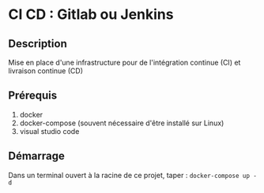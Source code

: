 # CI CD : Gitlab ou Jenkins

## Description

Mise en place d'une infrastructure pour de l'intégration continue (CI) et livraison continue (CD)

## Prérequis

1. docker
2. docker-compose (souvent nécessaire d'être installé sur Linux)
3. visual studio code

## Démarrage

Dans un terminal ouvert à la racine de ce projet, taper : ```docker-compose up -d```